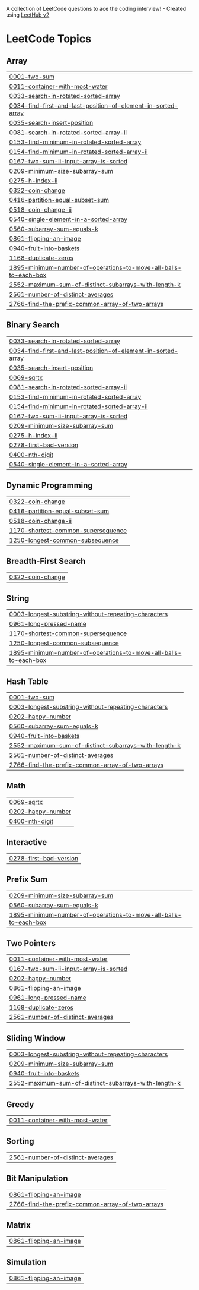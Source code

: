 A collection of LeetCode questions to ace the coding interview! - Created using [LeetHub v2](https://github.com/arunbhardwaj/LeetHub-2.0)
<!---LeetCode Topics Start-->
# LeetCode Topics
## Array
|  |
| ------- |
| [0001-two-sum](https://github.com/Khairajani/leetcode_repo/tree/master/0001-two-sum) |
| [0011-container-with-most-water](https://github.com/Khairajani/leetcode_repo/tree/master/0011-container-with-most-water) |
| [0033-search-in-rotated-sorted-array](https://github.com/Khairajani/leetcode_repo/tree/master/0033-search-in-rotated-sorted-array) |
| [0034-find-first-and-last-position-of-element-in-sorted-array](https://github.com/Khairajani/leetcode_repo/tree/master/0034-find-first-and-last-position-of-element-in-sorted-array) |
| [0035-search-insert-position](https://github.com/Khairajani/leetcode_repo/tree/master/0035-search-insert-position) |
| [0081-search-in-rotated-sorted-array-ii](https://github.com/Khairajani/leetcode_repo/tree/master/0081-search-in-rotated-sorted-array-ii) |
| [0153-find-minimum-in-rotated-sorted-array](https://github.com/Khairajani/leetcode_repo/tree/master/0153-find-minimum-in-rotated-sorted-array) |
| [0154-find-minimum-in-rotated-sorted-array-ii](https://github.com/Khairajani/leetcode_repo/tree/master/0154-find-minimum-in-rotated-sorted-array-ii) |
| [0167-two-sum-ii-input-array-is-sorted](https://github.com/Khairajani/leetcode_repo/tree/master/0167-two-sum-ii-input-array-is-sorted) |
| [0209-minimum-size-subarray-sum](https://github.com/Khairajani/leetcode_repo/tree/master/0209-minimum-size-subarray-sum) |
| [0275-h-index-ii](https://github.com/Khairajani/leetcode_repo/tree/master/0275-h-index-ii) |
| [0322-coin-change](https://github.com/Khairajani/leetcode_repo/tree/master/0322-coin-change) |
| [0416-partition-equal-subset-sum](https://github.com/Khairajani/leetcode_repo/tree/master/0416-partition-equal-subset-sum) |
| [0518-coin-change-ii](https://github.com/Khairajani/leetcode_repo/tree/master/0518-coin-change-ii) |
| [0540-single-element-in-a-sorted-array](https://github.com/Khairajani/leetcode_repo/tree/master/0540-single-element-in-a-sorted-array) |
| [0560-subarray-sum-equals-k](https://github.com/Khairajani/leetcode_repo/tree/master/0560-subarray-sum-equals-k) |
| [0861-flipping-an-image](https://github.com/Khairajani/leetcode_repo/tree/master/0861-flipping-an-image) |
| [0940-fruit-into-baskets](https://github.com/Khairajani/leetcode_repo/tree/master/0940-fruit-into-baskets) |
| [1168-duplicate-zeros](https://github.com/Khairajani/leetcode_repo/tree/master/1168-duplicate-zeros) |
| [1895-minimum-number-of-operations-to-move-all-balls-to-each-box](https://github.com/Khairajani/leetcode_repo/tree/master/1895-minimum-number-of-operations-to-move-all-balls-to-each-box) |
| [2552-maximum-sum-of-distinct-subarrays-with-length-k](https://github.com/Khairajani/leetcode_repo/tree/master/2552-maximum-sum-of-distinct-subarrays-with-length-k) |
| [2561-number-of-distinct-averages](https://github.com/Khairajani/leetcode_repo/tree/master/2561-number-of-distinct-averages) |
| [2766-find-the-prefix-common-array-of-two-arrays](https://github.com/Khairajani/leetcode_repo/tree/master/2766-find-the-prefix-common-array-of-two-arrays) |
## Binary Search
|  |
| ------- |
| [0033-search-in-rotated-sorted-array](https://github.com/Khairajani/leetcode_repo/tree/master/0033-search-in-rotated-sorted-array) |
| [0034-find-first-and-last-position-of-element-in-sorted-array](https://github.com/Khairajani/leetcode_repo/tree/master/0034-find-first-and-last-position-of-element-in-sorted-array) |
| [0035-search-insert-position](https://github.com/Khairajani/leetcode_repo/tree/master/0035-search-insert-position) |
| [0069-sqrtx](https://github.com/Khairajani/leetcode_repo/tree/master/0069-sqrtx) |
| [0081-search-in-rotated-sorted-array-ii](https://github.com/Khairajani/leetcode_repo/tree/master/0081-search-in-rotated-sorted-array-ii) |
| [0153-find-minimum-in-rotated-sorted-array](https://github.com/Khairajani/leetcode_repo/tree/master/0153-find-minimum-in-rotated-sorted-array) |
| [0154-find-minimum-in-rotated-sorted-array-ii](https://github.com/Khairajani/leetcode_repo/tree/master/0154-find-minimum-in-rotated-sorted-array-ii) |
| [0167-two-sum-ii-input-array-is-sorted](https://github.com/Khairajani/leetcode_repo/tree/master/0167-two-sum-ii-input-array-is-sorted) |
| [0209-minimum-size-subarray-sum](https://github.com/Khairajani/leetcode_repo/tree/master/0209-minimum-size-subarray-sum) |
| [0275-h-index-ii](https://github.com/Khairajani/leetcode_repo/tree/master/0275-h-index-ii) |
| [0278-first-bad-version](https://github.com/Khairajani/leetcode_repo/tree/master/0278-first-bad-version) |
| [0400-nth-digit](https://github.com/Khairajani/leetcode_repo/tree/master/0400-nth-digit) |
| [0540-single-element-in-a-sorted-array](https://github.com/Khairajani/leetcode_repo/tree/master/0540-single-element-in-a-sorted-array) |
## Dynamic Programming
|  |
| ------- |
| [0322-coin-change](https://github.com/Khairajani/leetcode_repo/tree/master/0322-coin-change) |
| [0416-partition-equal-subset-sum](https://github.com/Khairajani/leetcode_repo/tree/master/0416-partition-equal-subset-sum) |
| [0518-coin-change-ii](https://github.com/Khairajani/leetcode_repo/tree/master/0518-coin-change-ii) |
| [1170-shortest-common-supersequence](https://github.com/Khairajani/leetcode_repo/tree/master/1170-shortest-common-supersequence) |
| [1250-longest-common-subsequence](https://github.com/Khairajani/leetcode_repo/tree/master/1250-longest-common-subsequence) |
## Breadth-First Search
|  |
| ------- |
| [0322-coin-change](https://github.com/Khairajani/leetcode_repo/tree/master/0322-coin-change) |
## String
|  |
| ------- |
| [0003-longest-substring-without-repeating-characters](https://github.com/Khairajani/leetcode_repo/tree/master/0003-longest-substring-without-repeating-characters) |
| [0961-long-pressed-name](https://github.com/Khairajani/leetcode_repo/tree/master/0961-long-pressed-name) |
| [1170-shortest-common-supersequence](https://github.com/Khairajani/leetcode_repo/tree/master/1170-shortest-common-supersequence) |
| [1250-longest-common-subsequence](https://github.com/Khairajani/leetcode_repo/tree/master/1250-longest-common-subsequence) |
| [1895-minimum-number-of-operations-to-move-all-balls-to-each-box](https://github.com/Khairajani/leetcode_repo/tree/master/1895-minimum-number-of-operations-to-move-all-balls-to-each-box) |
## Hash Table
|  |
| ------- |
| [0001-two-sum](https://github.com/Khairajani/leetcode_repo/tree/master/0001-two-sum) |
| [0003-longest-substring-without-repeating-characters](https://github.com/Khairajani/leetcode_repo/tree/master/0003-longest-substring-without-repeating-characters) |
| [0202-happy-number](https://github.com/Khairajani/leetcode_repo/tree/master/0202-happy-number) |
| [0560-subarray-sum-equals-k](https://github.com/Khairajani/leetcode_repo/tree/master/0560-subarray-sum-equals-k) |
| [0940-fruit-into-baskets](https://github.com/Khairajani/leetcode_repo/tree/master/0940-fruit-into-baskets) |
| [2552-maximum-sum-of-distinct-subarrays-with-length-k](https://github.com/Khairajani/leetcode_repo/tree/master/2552-maximum-sum-of-distinct-subarrays-with-length-k) |
| [2561-number-of-distinct-averages](https://github.com/Khairajani/leetcode_repo/tree/master/2561-number-of-distinct-averages) |
| [2766-find-the-prefix-common-array-of-two-arrays](https://github.com/Khairajani/leetcode_repo/tree/master/2766-find-the-prefix-common-array-of-two-arrays) |
## Math
|  |
| ------- |
| [0069-sqrtx](https://github.com/Khairajani/leetcode_repo/tree/master/0069-sqrtx) |
| [0202-happy-number](https://github.com/Khairajani/leetcode_repo/tree/master/0202-happy-number) |
| [0400-nth-digit](https://github.com/Khairajani/leetcode_repo/tree/master/0400-nth-digit) |
## Interactive
|  |
| ------- |
| [0278-first-bad-version](https://github.com/Khairajani/leetcode_repo/tree/master/0278-first-bad-version) |
## Prefix Sum
|  |
| ------- |
| [0209-minimum-size-subarray-sum](https://github.com/Khairajani/leetcode_repo/tree/master/0209-minimum-size-subarray-sum) |
| [0560-subarray-sum-equals-k](https://github.com/Khairajani/leetcode_repo/tree/master/0560-subarray-sum-equals-k) |
| [1895-minimum-number-of-operations-to-move-all-balls-to-each-box](https://github.com/Khairajani/leetcode_repo/tree/master/1895-minimum-number-of-operations-to-move-all-balls-to-each-box) |
## Two Pointers
|  |
| ------- |
| [0011-container-with-most-water](https://github.com/Khairajani/leetcode_repo/tree/master/0011-container-with-most-water) |
| [0167-two-sum-ii-input-array-is-sorted](https://github.com/Khairajani/leetcode_repo/tree/master/0167-two-sum-ii-input-array-is-sorted) |
| [0202-happy-number](https://github.com/Khairajani/leetcode_repo/tree/master/0202-happy-number) |
| [0861-flipping-an-image](https://github.com/Khairajani/leetcode_repo/tree/master/0861-flipping-an-image) |
| [0961-long-pressed-name](https://github.com/Khairajani/leetcode_repo/tree/master/0961-long-pressed-name) |
| [1168-duplicate-zeros](https://github.com/Khairajani/leetcode_repo/tree/master/1168-duplicate-zeros) |
| [2561-number-of-distinct-averages](https://github.com/Khairajani/leetcode_repo/tree/master/2561-number-of-distinct-averages) |
## Sliding Window
|  |
| ------- |
| [0003-longest-substring-without-repeating-characters](https://github.com/Khairajani/leetcode_repo/tree/master/0003-longest-substring-without-repeating-characters) |
| [0209-minimum-size-subarray-sum](https://github.com/Khairajani/leetcode_repo/tree/master/0209-minimum-size-subarray-sum) |
| [0940-fruit-into-baskets](https://github.com/Khairajani/leetcode_repo/tree/master/0940-fruit-into-baskets) |
| [2552-maximum-sum-of-distinct-subarrays-with-length-k](https://github.com/Khairajani/leetcode_repo/tree/master/2552-maximum-sum-of-distinct-subarrays-with-length-k) |
## Greedy
|  |
| ------- |
| [0011-container-with-most-water](https://github.com/Khairajani/leetcode_repo/tree/master/0011-container-with-most-water) |
## Sorting
|  |
| ------- |
| [2561-number-of-distinct-averages](https://github.com/Khairajani/leetcode_repo/tree/master/2561-number-of-distinct-averages) |
## Bit Manipulation
|  |
| ------- |
| [0861-flipping-an-image](https://github.com/Khairajani/leetcode_repo/tree/master/0861-flipping-an-image) |
| [2766-find-the-prefix-common-array-of-two-arrays](https://github.com/Khairajani/leetcode_repo/tree/master/2766-find-the-prefix-common-array-of-two-arrays) |
## Matrix
|  |
| ------- |
| [0861-flipping-an-image](https://github.com/Khairajani/leetcode_repo/tree/master/0861-flipping-an-image) |
## Simulation
|  |
| ------- |
| [0861-flipping-an-image](https://github.com/Khairajani/leetcode_repo/tree/master/0861-flipping-an-image) |
<!---LeetCode Topics End-->